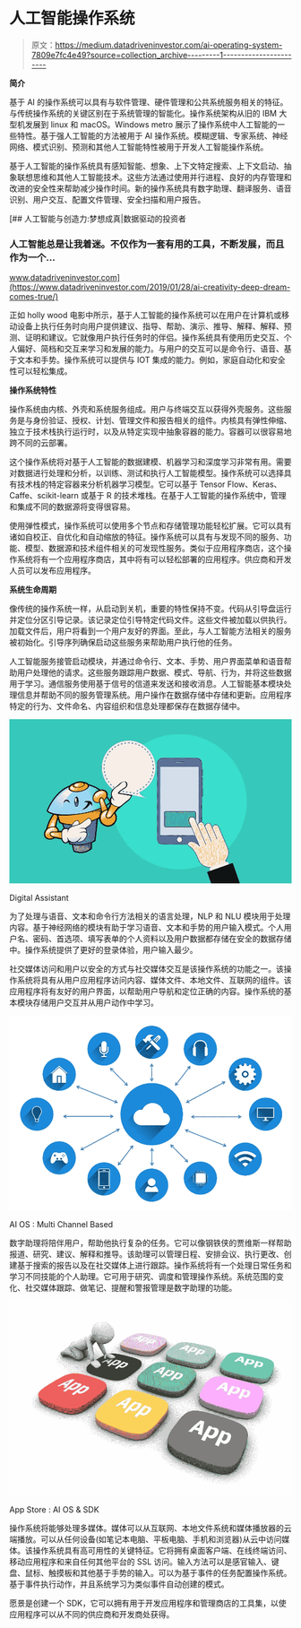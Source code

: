 # 人工智能操作系统

> 原文：<https://medium.datadriveninvestor.com/ai-operating-system-7809e7fc4e49?source=collection_archive---------1----------------------->

**简介**

基于 AI 的操作系统可以具有与软件管理、硬件管理和公共系统服务相关的特征。与传统操作系统的关键区别在于系统管理的智能化。操作系统架构从旧的 IBM 大型机发展到 linux 和 macOS。Windows metro 展示了操作系统中人工智能的一些特性。基于强人工智能的方法被用于 AI 操作系统。模糊逻辑、专家系统、神经网络、模式识别、预测和其他人工智能特性被用于开发人工智能操作系统。

基于人工智能的操作系统具有感知智能、想象、上下文特定搜索、上下文启动、抽象联想思维和其他人工智能技术。这些方法通过使用并行进程、良好的内存管理和改进的安全性来帮助减少操作时间。新的操作系统具有数字助理、翻译服务、语音识别、用户交互、配置文件管理、安全扫描和用户报告。

[](https://www.datadriveninvestor.com/2019/01/28/ai-creativity-deep-dream-comes-true/) [## 人工智能与创造力:梦想成真|数据驱动的投资者

### 人工智能总是让我着迷。不仅作为一套有用的工具，不断发展，而且作为一个…

www.datadriveninvestor.com](https://www.datadriveninvestor.com/2019/01/28/ai-creativity-deep-dream-comes-true/) 

正如 holly wood 电影中所示，基于人工智能的操作系统可以在用户在计算机或移动设备上执行任务时向用户提供建议、指导、帮助、演示、推导、解释、解释、预测、证明和建议。它就像用户执行任务时的伴侣。操作系统具有使用历史交互、个人偏好、简档和交互来学习和发展的能力。与用户的交互可以是命令行、语音、基于文本和手势。操作系统可以提供与 IOT 集成的能力。例如，家庭自动化和安全性可以轻松集成。

**操作系统特性**

操作系统由内核、外壳和系统服务组成。用户与终端交互以获得外壳服务。这些服务是与身份验证、授权、计划、管理文件和报告相关的组件。内核具有弹性伸缩、独立于技术栈执行运行时，以及从特定实现中抽象容器的能力。容器可以很容易地跨不同的云部署。

这个操作系统将对基于人工智能的数据建模、机器学习和深度学习非常有用。需要对数据进行处理和分析，以训练、测试和执行人工智能模型。操作系统可以选择具有技术栈的特定容器来分析机器学习模型。它可以基于 Tensor Flow、Keras、Caffe、scikit-learn 或基于 R 的技术堆栈。在基于人工智能的操作系统中，管理和集成不同的数据源将变得很容易。

使用弹性模式，操作系统可以使用多个节点和存储管理功能轻松扩展。它可以具有诸如自校正、自优化和自动缩放的特征。操作系统可以具有与发现不同的服务、功能、模型、数据源和技术组件相关的可发现性服务。类似于应用程序商店，这个操作系统将有一个应用程序商店，其中将有可以轻松部署的应用程序。供应商和开发人员可以发布应用程序。

**系统生命周期**

像传统的操作系统一样，从启动到关机，重要的特性保持不变。代码从引导盘运行并定位分区引导记录。该记录定位引导特定代码文件。这些文件被加载以供执行。加载文件后，用户将看到一个用户友好的界面。至此，与人工智能方法相关的服务被初始化。引导序列确保启动这些服务来帮助用户执行他的任务。

人工智能服务接管启动模块，并通过命令行、文本、手势、用户界面菜单和语音帮助用户处理他的请求。这些服务跟踪用户数据、模式、导航、行为，并将这些数据用于学习。通信服务使用基于信号的信道来发送和接收消息。人工智能基本模块处理信息并帮助不同的服务管理系统。用户操作在数据存储中存储和更新。应用程序特定的行为、文件命名、内容组织和信息处理都保存在数据存储中。

![](img/ea71bf79dd15f33675db8472da4e6672.png)

Digital Assistant

为了处理与语音、文本和命令行方法相关的语言处理，NLP 和 NLU 模块用于处理内容。基于神经网络的模块有助于学习语音、文本和手势的用户输入模式。个人用户名、密码、首选项、填写表单的个人资料以及用户数据都存储在安全的数据存储中。操作系统提供了更好的登录体验，用户输入最少。

社交媒体访问和用户以安全的方式与社交媒体交互是该操作系统的功能之一。该操作系统将具有从用户应用程序访问内容、媒体文件、本地文件、互联网的组件。该应用程序将有友好的用户界面，以帮助用户导航和定位正确的内容。操作系统的基本模块存储用户交互并从用户动作中学习。

![](img/f03c8d28e613894da76afceb096d53a3.png)

AI OS : Multi Channel Based

数字助理将陪伴用户，帮助他执行复杂的任务。它可以像钢铁侠的贾维斯一样帮助报道、研究、建议、解释和推导。该助理可以管理日程、安排会议、执行更改、创建基于搜索的报告以及在社交媒体上进行跟踪。操作系统将有一个处理日常任务和学习不同技能的个人助理。它可用于研究、调度和管理操作系统。系统范围的变化、社交媒体跟踪、做笔记、提醒和警报管理是数字助理的功能。

![](img/7e382b76bcc7735acadc7cb1d1529e89.png)

App Store : AI OS & SDK

操作系统将能够处理多媒体。媒体可以从互联网、本地文件系统和媒体播放器的云端播放。可以从任何设备(如笔记本电脑、平板电脑、手机和浏览器)从云中访问媒体。该操作系统具有高可用性的关键特征。它将拥有桌面客户端、在线终端访问、移动应用程序和来自任何其他平台的 SSL 访问。输入方法可以是感官输入、键盘、鼠标、触摸板和其他基于手势的输入。可以为基于事件的任务配置操作系统。基于事件执行动作，并且系统学习为类似事件自动创建的模式。

愿景是创建一个 SDK，它可以拥有用于开发应用程序和管理商店的工具集，以使应用程序可以从不同的供应商和开发商处获得。